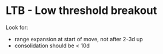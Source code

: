 # LTB - Low threshold breakout

Look for:

- range expansion at start of move, not after 2-3d up
- consolidation should be < 10d
